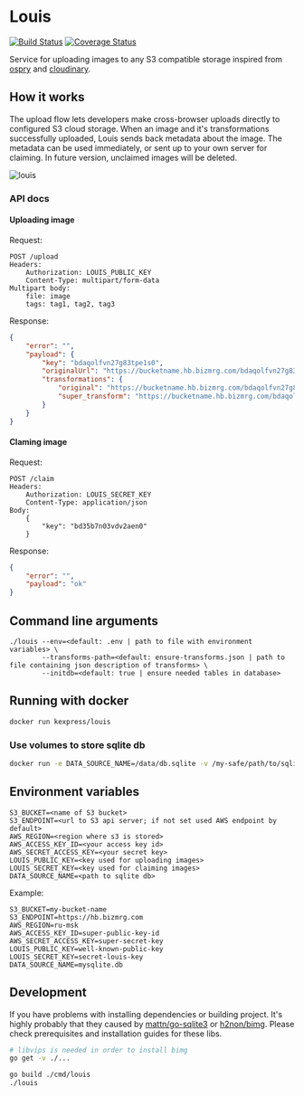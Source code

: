 # Louis

[![Build Status](https://travis-ci.com/KazanExpress/louis.svg?branch=master)](https://travis-ci.com/KazanExpress/louis)
[![Coverage Status](https://coveralls.io/repos/github/KazanExpress/louis/badge.svg?branch=master)](https://coveralls.io/github/KazanExpress/louis?branch=master)

Service for uploading images to any S3 compatible storage inspired from [ospry](http://ospry.io) and [cloudinary](http://cloudinary.com).

## How it works

The upload flow lets developers make cross-browser uploads directly to configured S3 cloud storage. When an image and it's transformations successfully uploaded, Louis sends back metadata about the image. The metadata can be used immediately, or sent up to your own server for claiming. In future version, unclaimed images will be deleted.

![louis](https://user-images.githubusercontent.com/7482065/42679463-b07be3d6-868a-11e8-97f9-61cb67532e28.png)

### API docs

#### Uploading image

Request:
```
POST /upload
Headers:
    Authorization: LOUIS_PUBLIC_KEY
    Content-Type: multipart/form-data
Multipart body:
    file: image
    tags: tag1, tag2, tag3
```

Response:

```json
{
    "error": "",
    "payload": {
        "key": "bdaqolfvn27g83tpe1s0",
        "originalUrl": "https://bucketname.hb.bizmrg.com/bdaqolfvn27g83tpe1s0/original.jpg",
        "transformations": {
            "original": "https://bucketname.hb.bizmrg.com/bdaqolfvn27g83tpe1s0/original.jpg",
            "super_transform": "https://bucketname.hb.bizmrg.com/bdaqolfvn27g83tpe1s0/super_transform.jpg"
        }
    }
}
```

#### Claming image

Request:
```
POST /claim
Headers:
    Authorization: LOUIS_SECRET_KEY
    Content-Type: application/json
Body:
    {
        "key": "bd35b7n03vdv2aen0"
    }
```

Response:

```json
{
    "error": "",
    "payload": "ok"
}
```

## Command line arguments

```
./louis --env=<default: .env | path to file with environment variables> \
        --transforms-path=<default: ensure-transforms.json | path to file containing json description of transforms> \
        --initdb=<default: true | ensure needed tables in database>
```

## Running with docker

```bash
docker run kexpress/louis
```

### Use volumes to store sqlite db

```bash
docker run -e DATA_SOURCE_NAME=/data/db.sqlite -v /my-safe/path/to/sqlite-dir:/data kexpress/louis

```

## Environment variables

```env
S3_BUCKET=<name of S3 bucket>
S3_ENDPOINT=<url to S3 api server; if not set used AWS endpoint by default>
AWS_REGION=<region where s3 is stored>
AWS_ACCESS_KEY_ID=<your access key id>
AWS_SECRET_ACCESS_KEY=<your secret key>
LOUIS_PUBLIC_KEY=<key used for uploading images>
LOUIS_SECRET_KEY=<key used for claiming images>
DATA_SOURCE_NAME=<path to sqlite db>
```

Example:

```env
S3_BUCKET=my-bucket-name
S3_ENDPOINT=https://hb.bizmrg.com
AWS_REGION=ru-msk
AWS_ACCESS_KEY_ID=super-public-key-id
AWS_SECRET_ACCESS_KEY=super-secret-key
LOUIS_PUBLIC_KEY=well-known-public-key
LOUIS_SECRET_KEY=secret-louis-key
DATA_SOURCE_NAME=mysqlite.db
```

## Development

If you have problems with installing dependencies or building project. 
It's highly probably that they caused by [mattn/go-sqlite3](https://github.com/mattn/go-sqlite3) or [h2non/bimg](https://github.com/h2non/bimg). Please check prerequisites and installation guides for these libs.

```bash
# libvips is needed in order to install bimg
go get -v ./...

go build ./cmd/louis
./louis
```